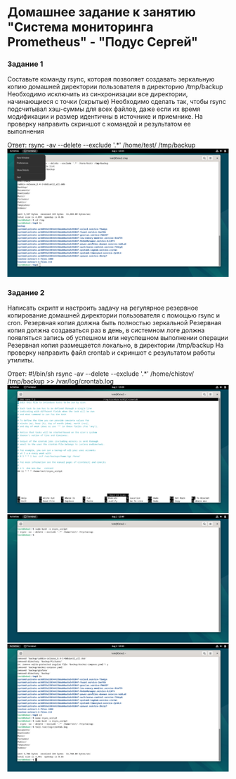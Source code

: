 # Домашнее задание к занятию "Система мониторинга Prometheus" - "Подус Сергей"       
    
### Задание 1
Составьте команду rsync, которая позволяет создавать зеркальную копию домашней директории пользователя в директорию /tmp/backup
Необходимо исключить из синхронизации все директории, начинающиеся с точки (скрытые)
Необходимо сделать так, чтобы rsync подсчитывал хэш-суммы для всех файлов, даже если их время модификации и размер идентичны в источнике и приемнике.
На проверку направить скриншот с командой и результатом ее выполнения

Ответ:
rsync -av --delete --exclude '.*' /home/test/ /tmp/backup
![Скриншот 1](https://github.com/Wanderwille/scrinshot/blob/main/rsync.png)

### Задание 2
Написать скрипт и настроить задачу на регулярное резервное копирование домашней директории пользователя с помощью rsync и cron.
Резервная копия должна быть полностью зеркальной
Резервная копия должна создаваться раз в день, в системном логе должна появляться запись об успешном или неуспешном выполнении операции
Резервная копия размещается локально, в директории /tmp/backup
На проверку направить файл crontab и скриншот с результатом работы утилиты.

Ответ:
#!/bin/sh
rsync -av --delete --exclude '.*' /home/chistov/ /tmp/backup >> /var/log/crontab.log
![Скриншот 2](https://github.com/Wanderwille/scrinshot/blob/main/crontab%20-e.png)
![Скриншот 3](https://github.com/Wanderwille/scrinshot/blob/main/cскрипт.png)
![Скриншот 4](https://github.com/Wanderwille/scrinshot/blob/main/rsync%202.png)





